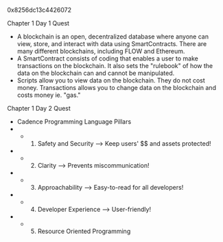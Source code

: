 0x8256dc13c4426072

Chapter 1 Day 1 Quest
- A blockchain is an open, decentralized database where anyone can view, store, and interact with data using SmartContracts. There are many different blockchains, including FLOW and Ethereum.
- A SmartContract consists of coding that enables a user to make transactions on the blockchain. It also sets the "rulebook" of how the data on the blockchain can and cannot be manipulated.
- Scripts allow you to view data on the blockchain. They do not cost money. Transactions allows you to change data on the blockchain and costs money ie. "gas."

Chapter 1 Day 2 Quest
- Cadence Programming Language Pillars
- - 1. Safety and Security --> Keep users' $$ and assets protected!
- - 2. Clarity --> Prevents miscommunication!
- - 3. Approachability --> Easy-to-read for all developers!
- - 4. Developer Experience --> User-friendly!
- - 5. Resource Oriented Programming
